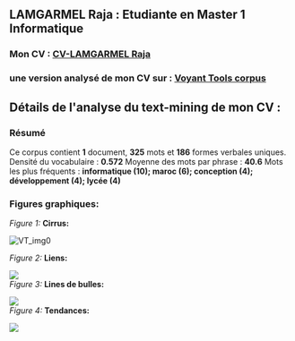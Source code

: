 ## LAMGARMEL Raja : Etudiante en Master  1 Informatique 
### Mon CV : [CV-LAMGARMEL Raja](https://samszo.github.io/M1_INFO_20-21/rajalamgarmel/cv.html)  

### une version analysé de mon CV sur : [Voyant Tools corpus](https://voyant-tools.org/?https://voyant-tools.org/?corpus=ef7421f82a222312eda62381d470826a)  

## Détails de l'analyse du text-mining de mon CV :
### Résumé
Ce corpus contient **1** document, **325** mots et **186** formes verbales uniques. 
Densité du vocabulaire : **0.572**
Moyenne des mots par phrase : **40.6**
Mots les plus fréquents : **informatique (10); maroc (6); conception (4); développement (4); lycée (4)**
### Figures graphiques:


*Figure 1:*  **Cirrus:**

![VT_img0](https://github.com/samszo/M1_INFO_20-21/rajalamgarmel/images/Cirrus.png)

*Figure 2:*  **Liens:**

![](https://github.com/samszo/M1_INFO_20-21/rajalamgarmel/images/Liens.png)  
*Figure 3:*  **Lines de bulles:**

![](https://github.com/samszo/M1_INFO_20-21/rajalamgarmel/images/Linesdebulles.png)  
*Figure 4:*  **Tendances:**

![](https://github.com/samszo/M1_INFO_20-21/rajalamgarmel/images/Tendances.png)




